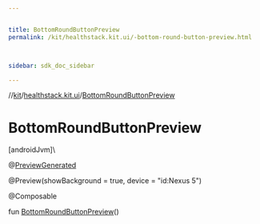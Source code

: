 ```yaml
---


title: BottomRoundButtonPreview
permalink: /kit/healthstack.kit.ui/-bottom-round-button-preview.html



sidebar: sdk_doc_sidebar

---
```



//[kit](/kit.html)/[healthstack.kit.ui](index.html)/[BottomRoundButtonPreview](-bottom-round-button-preview.html)



# BottomRoundButtonPreview



[androidJvm]\




@[PreviewGenerated](../healthstack.kit.annotation/-preview-generated/index.html)



@Preview(showBackground = true, device = &quot;id:Nexus 5&quot;)



@Composable



fun [BottomRoundButtonPreview](-bottom-round-button-preview.html)()






